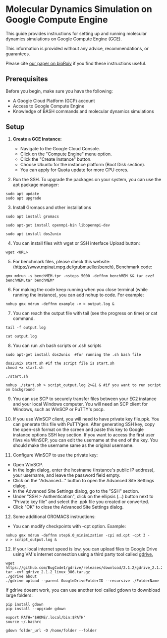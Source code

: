 
# Molecular Dynamics Simulation on Google Compute Engine

This guide provides instructions for setting up and running molecular dynamics simulations on Google Compute Engine (GCE). 

This information is provided without any advice, recommendations, or guarantees.

Please cite [our paper on bioRxiv](https://www.biorxiv.org/content/10.1101/2024.11.14.623563v1.abstract) if you find these instructions useful.

## Prerequisites

Before you begin, make sure you have the following:

- A Google Cloud Platform (GCP) account
- Access to Google Compute Engine
- Knowledge of BASH commands and molecular dynamics simulations

## Setup

1. **Create a GCE Instance:**
   - Navigate to the Google Cloud Console.
   - Click on the "Compute Engine" menu option.
   - Click the "Create Instance" button.
   - Choose Ubuntu for the instance platform (Boot Disk section).
   - You can apply for Quota update for more CPU cores.

2. Run the SSH. To upgrade the packages on your system, you can use the apt package manager:
```
sudo apt update  
sudo apt upgrade 
```
3. Install Gromacs and other installations
```
sudo apt install gromacs
```
```
sudo apt-get install openmpi-bin libopenmpi-dev
```
```
sudo apt install dos2unix
```

4. You can install files with wget or SSH interface Upload button:
```
wget <URL>
```

5. For benchmark files, please check this website: (https://www.mpinat.mpg.de/grubmueller/bench), Benchmark code:
```
gmx mdrun -s benchMEM.tpr -nsteps 5000 -deffnm benchMEM && tar cvzf benchMEM.tar benchMEM*
```

6. For making the code keep running when you close terminal (while running the instance), you can add nohup to code. For example:
```
nohup gmx mdrun -deffnm example -v > output.log &
```
7. You can reach the output file with tail (see the progress on time) or cat command.
```
tail -f output.log
```
```
cat output.log
```
8. You can run .sh bash scripts or .csh scripts
```
sudo apt-get install dos2unix  #for running the .sh bash file
```
```
dos2unix start.sh #if the script file is start.sh
chmod +x start.sh

./start.sh

nohup ./start.sh > script_output.log 2>&1 & #if you want to run script on background
```
9. You can use SCP to securely transfer files between your EC2 instance and your local Windows computer.
You will need an SCP client for Windows, such as WinSCP or PuTTY's pscp.

10. If you use WinSCP client, you will need to have private key file.ppk. You can generate this file with PuTTYgen. After generating SSH key, copy the open-ssh format on the screen and paste this key to Google instance options SSH key section. If you want to access the first user filws via WinSCP, you can edit the username at the end of the key. You should make the username same as the original username.

11. Configure WinSCP to use the private key:

- Open WinSCP.
- In the login dialog, enter the hostname (Instance's public IP address), your username, and leave the password field empty.
- Click on the "Advanced..." button to open the Advanced Site Settings dialog.
- In the Advanced Site Settings dialog, go to the "SSH" section.
- Under "SSH > Authentication", click on the ellipsis (...) button next to "Private key file" and select the .ppk file you created or converted.
- Click "OK" to close the Advanced Site Settings dialog.

12. Some additional GROMACS instructions:
- You can modify checkpoints with -cpt option. Example:
```
nohup gmx mdrun -deffnm step6.0_minimization -cpi md.cpt -cpt 3 -v > script_output.log &
```

12. If your local internet speed is low, you can upload files to Google Drive using VM's internet connection using a third party tool called [gdrive.](https://github.com/prasmussen/gdrive)
```
wget https://github.com/BugCode1/gdrive/releases/download/2.1.2/gdrive_2.1.2_linux_386.tar.gz
tar -xvf gdrive_2.1.2_linux_386.tar.gz
./gdrive about
./gdrive upload --parent GoogleDriveFolderID --recursive ./FolderName
```
If gdrive doesnt work, you can use another tool called gdown to downbload large folders:
```
pip install gdown
pip install --upgrade gdown

export PATH="$HOME/.local/bin:$PATH"
source ~/.bashrc

gdown folder_url -O /home/folder --folder
```

